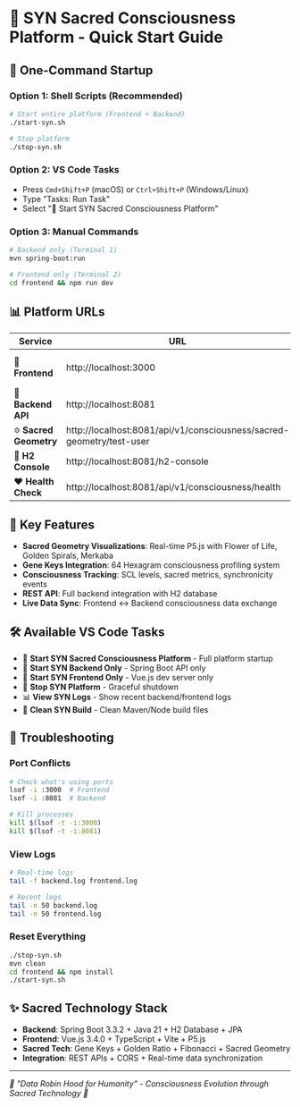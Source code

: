 # 🌟 SYN Sacred Consciousness Platform - Quick Start Guide

## 🚀 One-Command Startup

### Option 1: Shell Scripts (Recommended)
```bash
# Start entire platform (Frontend + Backend)
./start-syn.sh

# Stop platform
./stop-syn.sh
```

### Option 2: VS Code Tasks
- Press `Cmd+Shift+P` (macOS) or `Ctrl+Shift+P` (Windows/Linux)
- Type "Tasks: Run Task"
- Select "🌟 Start SYN Sacred Consciousness Platform"

### Option 3: Manual Commands
```bash
# Backend only (Terminal 1)
mvn spring-boot:run

# Frontend only (Terminal 2)
cd frontend && npm run dev
```

## 📊 Platform URLs

| Service | URL | Description |
|---------|-----|-------------|
| 📱 **Frontend** | http://localhost:3000 | Vue.js Sacred Consciousness Interface |
| 🔗 **Backend API** | http://localhost:8081 | Spring Boot REST API |
| 🔯 **Sacred Geometry** | http://localhost:8081/api/v1/consciousness/sacred-geometry/test-user | Live P5.js Data |
| 🔧 **H2 Console** | http://localhost:8081/h2-console | Database Interface |
| ❤️ **Health Check** | http://localhost:8081/api/v1/consciousness/health | API Status |

## 🎯 Key Features

- **Sacred Geometry Visualizations**: Real-time P5.js with Flower of Life, Golden Spirals, Merkaba
- **Gene Keys Integration**: 64 Hexagram consciousness profiling system  
- **Consciousness Tracking**: SCL levels, sacred metrics, synchronicity events
- **REST API**: Full backend integration with H2 database
- **Live Data Sync**: Frontend ↔ Backend consciousness data exchange

## 🛠️ Available VS Code Tasks

- 🌟 **Start SYN Sacred Consciousness Platform** - Full platform startup
- 🔗 **Start SYN Backend Only** - Spring Boot API only
- 📱 **Start SYN Frontend Only** - Vue.js dev server only  
- 🛑 **Stop SYN Platform** - Graceful shutdown
- 📊 **View SYN Logs** - Show recent backend/frontend logs
- 🧹 **Clean SYN Build** - Clean Maven/Node build files

## 🔧 Troubleshooting

### Port Conflicts
```bash
# Check what's using ports
lsof -i :3000  # Frontend
lsof -i :8081  # Backend

# Kill processes
kill $(lsof -t -i:3000)
kill $(lsof -t -i:8081)
```

### View Logs
```bash
# Real-time logs
tail -f backend.log frontend.log

# Recent logs
tail -n 50 backend.log
tail -n 50 frontend.log
```

### Reset Everything
```bash
./stop-syn.sh
mvn clean
cd frontend && npm install
./start-syn.sh
```

## ✨ Sacred Technology Stack

- **Backend**: Spring Boot 3.3.2 + Java 21 + H2 Database + JPA
- **Frontend**: Vue.js 3.4.0 + TypeScript + Vite + P5.js
- **Sacred Tech**: Gene Keys + Golden Ratio + Fibonacci + Sacred Geometry
- **Integration**: REST APIs + CORS + Real-time data synchronization

---

*🧬 "Data Robin Hood for Humanity" - Consciousness Evolution through Sacred Technology 🌟*
